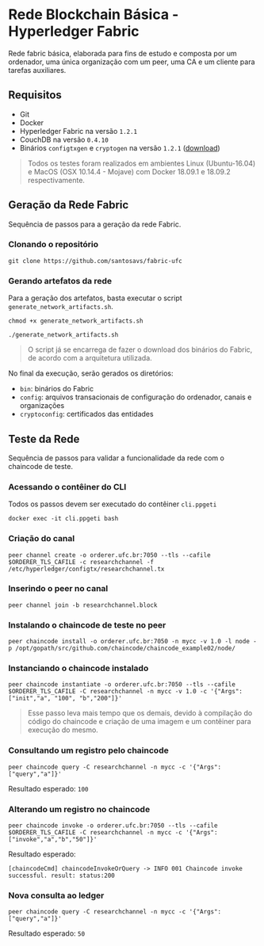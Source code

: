 # Rede Blockchain Básica - Hyperledger Fabric

Rede fabric básica, elaborada para fins de estudo e composta por um ordenador, uma única organização com um peer, uma CA e um cliente para tarefas auxiliares.

## Requisitos

- Git
- Docker
- Hyperledger Fabric na versão `1.2.1`
- CouchDB na versão `0.4.10`
- Binários `configtxgen` e `cryptogen` na versão `1.2.1` ([download](https://nexus.hyperledger.org/content/repositories/releases/org/hyperledger/fabric/hyperledger-fabric/))

> Todos os testes foram realizados em ambientes Linux (Ubuntu-16.04) e MacOS (OSX 10.14.4 - Mojave) com Docker 18.09.1 e 18.09.2 respectivamente.

## Geração da Rede Fabric

Sequência de passos para a geração da rede Fabric.

### Clonando o repositório

```shell
git clone https://github.com/santosavs/fabric-ufc
```

### Gerando artefatos da rede

Para a geração dos artefatos, basta executar o script `generate_network_artifacts.sh`.

```shell
chmod +x generate_network_artifacts.sh

./generate_network_artifacts.sh
```

> O script já se encarrega de fazer o download dos binários do Fabric, de acordo com a arquitetura utilizada.

No final da execução, serão gerados os diretórios:

- `bin`: binários do Fabric
- `config`: arquivos transacionais de configuração do ordenador, canais e organizações
- `cryptoconfig`: certificados das entidades

## Teste da Rede

Sequência de passos para validar a funcionalidade da rede com o chaincode de teste.

### Acessando o contêiner do CLI

Todos os passos devem ser executado do contêiner `cli.ppgeti`

```shell
docker exec -it cli.ppgeti bash
```

### Criação do canal

```shell
peer channel create -o orderer.ufc.br:7050 --tls --cafile $ORDERER_TLS_CAFILE -c researchchannel -f /etc/hyperledger/configtx/researchchannel.tx
```

### Inserindo o peer no canal

```shell
peer channel join -b researchchannel.block
```

### Instalando o chaincode de teste no peer

```shell
peer chaincode install -o orderer.ufc.br:7050 -n mycc -v 1.0 -l node -p /opt/gopath/src/github.com/chaincode/chaincode_example02/node/
```

### Instanciando o chaincode instalado

```shell
peer chaincode instantiate -o orderer.ufc.br:7050 --tls --cafile $ORDERER_TLS_CAFILE -C researchchannel -n mycc -v 1.0 -c '{"Args":["init","a", "100", "b","200"]}'
```

> Esse passo leva mais tempo que os demais, devido à compilação do código do chaincode e criação de uma imagem e um contêiner para execução do mesmo.

### Consultando um registro pelo chaincode

```shell
peer chaincode query -C researchchannel -n mycc -c '{"Args":["query","a"]}'
```

Resultado esperado: `100`

### Alterando um registro no chaincode

```shell
peer chaincode invoke -o orderer.ufc.br:7050 --tls --cafile $ORDERER_TLS_CAFILE -C researchchannel -n mycc -c '{"Args":["invoke","a","b","50"]}'
```

Resultado esperado:

```shell
[chaincodeCmd] chaincodeInvokeOrQuery -> INFO 001 Chaincode invoke successful. result: status:200
```

### Nova consulta ao ledger

```shell
peer chaincode query -C researchchannel -n mycc -c '{"Args":["query","a"]}'
```

Resultado esperado: `50`
